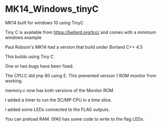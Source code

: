 # MK14_Windows_tinyC
MK14 built for windows 10 using TinyC

Tiny C is available from https://bellard.org/tcc/ and comes with a minimum windows example

Paul Robson's MK14 had a version that build under Borland C++ 4.5

This builds using Tiny C

One or two bugs have been fixed.

The CPU.C did jmp 80 using E. This prevented version 1 ROM monitor from working.

memory.c now has both versions of the Monitor ROM.

I added a timer to run the SC/MP CPU in a time slice.

I added some LEDs connected to the FLAG outputs.

You can preload RAM. 0fA0 has some code to write to the flag LEDs. 
